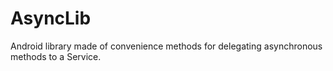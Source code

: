 AsyncLib
========

Android library made of convenience methods for delegating asynchronous methods to a Service.